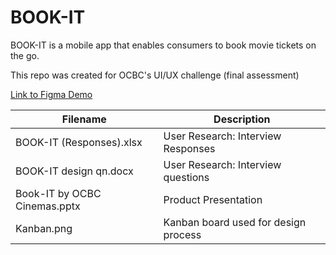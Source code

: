 # BOOK-IT
BOOK-IT is a mobile app that enables consumers to book movie tickets on the go.

This repo was created for OCBC's UI/UX challenge (final assessment)

[Link to Figma Demo](https://www.figma.com/proto/yrxmhWjEtuPiu4lwg674oW/BOOK-IT?page-id=0%3A1&node-id=15%3A572&viewport=241%2C48%2C1.03&scaling=scale-down&starting-point-node-id=33%3A885)

|  Filename                     |  Description                          |
|-------------------------------|---------------------------------------|
|  BOOK-IT (Responses).xlsx     |  User Research: Interview Responses   |
|  BOOK-IT design qn.docx       |  User Research: Interview questions   |
|  Book-IT by OCBC Cinemas.pptx |  Product Presentation                 |
|  Kanban.png                   |  Kanban board used for design process |

